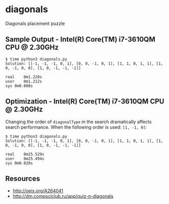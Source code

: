 # diagonals
Diagonals placement puzzle

## Sample Output - Intel(R) Core(TM) i7-3610QM CPU @ 2.30GHz
```
$ time python3 diagonals.py
Solution: [[-1, -1, -1, 0, 1], [0, 0, -1, 0, 1], [1, 1, 0, 1, 1], [1, 0, -1, 0, 0], [1, 0, -1, -1, -1]]

real	0m1.220s
user	0m1.212s
sys	0m0.008s
```

## Optimization - Intel(R) Core(TM) i7-3610QM CPU @ 2.30GHz
Changing the order of `diagonalType` in the search dramatically affects search
performance. When the following order is used: `[1, -1, 0]`:

```
$ time python3 diagonals.py
Solution: [[-1, -1, -1, 0, 1], [0, 0, -1, 0, 1], [1, 1, 0, 1, 1], [1, 0, -1, 0, 0], [1, 0, -1, -1, -1]]

real	0m25.529s
user	0m25.494s
sys	0m0.020s
```

## Resources
- http://oeis.org/A264041
- http://dm.compsciclub.ru/app/quiz-n-diagonals
